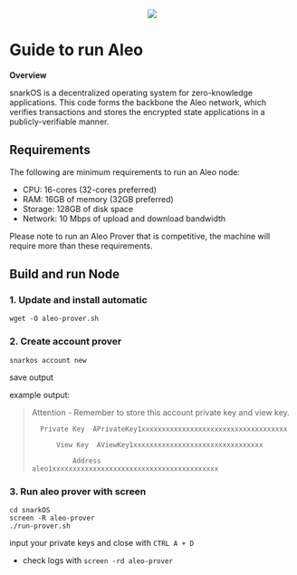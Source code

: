 
<p align="center">
    <img heigt="auto" src="https://user-images.githubusercontent.com/94878333/202914833-e95984d8-70d8-4a15-8c1a-84ade2711b5e.png">
</p>

# Guide to run Aleo

**Overview**

snarkOS is a decentralized operating system for zero-knowledge applications. This code forms the backbone the Aleo network, which verifies transactions and stores the encrypted state applications in a publicly-verifiable manner.

## Requirements

The following are minimum requirements to run an Aleo node:

- CPU: 16-cores (32-cores preferred)
- RAM: 16GB of memory (32GB preferred)
- Storage: 128GB of disk space
- Network: 10 Mbps of upload and download bandwidth

Please note to run an Aleo Prover that is competitive, the machine will require more than these requirements.

## Build and run Node

### 1. Update and install automatic

```
wget -O aleo-prover.sh 
```

### 2. Create account prover

```
snarkos account new
```

save output 

example output:

> Attention - Remember to store this account private key and view key.
>
>       Private Key  APrivateKey1xxxxxxxxxxxxxxxxxxxxxxxxxxxxxxxxxxxx
>
>           View Key  AViewKey1xxxxxxxxxxxxxxxxxxxxxxxxxxxxxxxx
>
>               Address  aleo1xxxxxxxxxxxxxxxxxxxxxxxxxxxxxxxxxxxxxxxxx 

### 3. Run aleo prover with screen

```
cd snarkOS
screen -R aleo-prover
./run-prover.sh
```

input your private keys and close with `CTRL A + D` 

- check logs with `screen -rd aleo-prover`